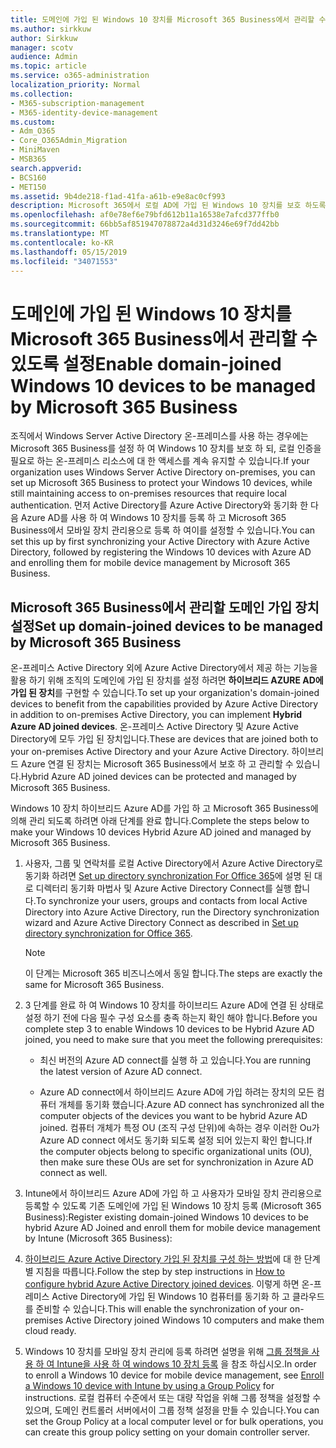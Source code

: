 ```yaml
---
title: 도메인에 가입 된 Windows 10 장치를 Microsoft 365 Business에서 관리할 수 있도록 설정
ms.author: sirkkuw
author: Sirkkuw
manager: scotv
audience: Admin
ms.topic: article
ms.service: o365-administration
localization_priority: Normal
ms.collection:
- M365-subscription-management
- M365-identity-device-management
ms.custom:
- Adm_O365
- Core_O365Admin_Migration
- MiniMaven
- MSB365
search.appverid:
- BCS160
- MET150
ms.assetid: 9b4de218-f1ad-41fa-a61b-e9e8ac0cf993
description: Microsoft 365에서 로컬 AD에 가입 된 Windows 10 장치를 보호 하도록 설정 하는 방법을 알아봅니다.
ms.openlocfilehash: af0e78ef6e79bfd612b11a16538e7afcd377ffb0
ms.sourcegitcommit: 66bb5af851947078872a4d31d3246e69f7dd42bb
ms.translationtype: MT
ms.contentlocale: ko-KR
ms.lasthandoff: 05/15/2019
ms.locfileid: "34071553"
---
```

# <a name="enable-domain-joined-windows-10-devices-to-be-managed-by-microsoft-365-business"></a><span data-ttu-id="84569-103">도메인에 가입 된 Windows 10 장치를 Microsoft 365 Business에서 관리할 수 있도록 설정</span><span class="sxs-lookup"><span data-stu-id="84569-103">Enable domain-joined Windows 10 devices to be managed by Microsoft 365 Business</span></span>

<span data-ttu-id="84569-104">조직에서 Windows Server Active Directory 온-프레미스를 사용 하는 경우에는 Microsoft 365 Business를 설정 하 여 Windows 10 장치를 보호 하 되, 로컬 인증을 필요로 하는 온-프레미스 리소스에 대 한 액세스를 계속 유지할 수 있습니다.</span><span class="sxs-lookup"><span data-stu-id="84569-104">If your organization uses Windows Server Active Directory on-premises, you can set up Microsoft 365 Business to protect your Windows 10 devices, while still maintaining access to on-premises resources that require local authentication.</span></span> <span data-ttu-id="84569-105">먼저 Active Directory를 Azure Active Directory와 동기화 한 다음 Azure AD를 사용 하 여 Windows 10 장치를 등록 하 고 Microsoft 365 Business에서 모바일 장치 관리용으로 등록 하 여이를 설정할 수 있습니다.</span><span class="sxs-lookup"><span data-stu-id="84569-105">You can set this up by first synchronizing your Active Directory with Azure Active Directory, followed by registering the Windows 10 devices with Azure AD and enrolling them for mobile device management by Microsoft 365 Business.</span></span>
  
## <a name="set-up-domain-joined-devices-to-be-managed-by-microsoft-365-business"></a><span data-ttu-id="84569-106">Microsoft 365 Business에서 관리할 도메인 가입 장치 설정</span><span class="sxs-lookup"><span data-stu-id="84569-106">Set up domain-joined devices to be managed by Microsoft 365 Business</span></span>

<span data-ttu-id="84569-107">온-프레미스 Active Directory 외에 Azure Active Directory에서 제공 하는 기능을 활용 하기 위해 조직의 도메인에 가입 된 장치를 설정 하려면 **하이브리드 AZURE AD에 가입 된 장치**를 구현할 수 있습니다.</span><span class="sxs-lookup"><span data-stu-id="84569-107">To set up your organization's domain-joined devices to benefit from the capabilities provided by Azure Active Directory in addition to on-premises Active Directory, you can implement **Hybrid Azure AD joined devices**.</span></span> <span data-ttu-id="84569-108">온-프레미스 Active Directory 및 Azure Active Directory에 모두 가입 된 장치입니다.</span><span class="sxs-lookup"><span data-stu-id="84569-108">These are devices that are joined both to your on-premises Active Directory and your Azure Active Directory.</span></span> <span data-ttu-id="84569-109">하이브리드 Azure 연결 된 장치는 Microsoft 365 Business에서 보호 하 고 관리할 수 있습니다.</span><span class="sxs-lookup"><span data-stu-id="84569-109">Hybrid Azure AD joined devices can be protected and managed by Microsoft 365 Business.</span></span> 
  
<span data-ttu-id="84569-110">Windows 10 장치 하이브리드 Azure AD를 가입 하 고 Microsoft 365 Business에 의해 관리 되도록 하려면 아래 단계를 완료 합니다.</span><span class="sxs-lookup"><span data-stu-id="84569-110">Complete the steps below to make your Windows 10 devices Hybrid Azure AD joined and managed by Microsoft 365 Business.</span></span>
  
1. <span data-ttu-id="84569-111">사용자, 그룹 및 연락처를 로컬 Active Directory에서 Azure Active Directory로 동기화 하려면 [Set up directory synchronization For Office 365](https://support.office.com/article/1b3b5318-6977-42ed-b5c7-96fa74b08846)에 설명 된 대로 디렉터리 동기화 마법사 및 Azure Active Directory Connect를 실행 합니다.</span><span class="sxs-lookup"><span data-stu-id="84569-111">To synchronize your users, groups and contacts from local Active Directory into Azure Active Directory, run the Directory synchronization wizard and Azure Active Directory Connect as described in [Set up directory synchronization for Office 365](https://support.office.com/article/1b3b5318-6977-42ed-b5c7-96fa74b08846).</span></span>
    
    > [!NOTE]
    > <span data-ttu-id="84569-112">이 단계는 Microsoft 365 비즈니스에서 동일 합니다.</span><span class="sxs-lookup"><span data-stu-id="84569-112">The steps are exactly the same for Microsoft 365 Business.</span></span> 
  
2. <span data-ttu-id="84569-113">3 단계를 완료 하 여 Windows 10 장치를 하이브리드 Azure AD에 연결 된 상태로 설정 하기 전에 다음 필수 구성 요소를 충족 하는지 확인 해야 합니다.</span><span class="sxs-lookup"><span data-stu-id="84569-113">Before you complete step 3 to enable Windows 10 devices to be Hybrid Azure AD joined, you need to make sure that you meet the following prerequisites:</span></span>

   - <span data-ttu-id="84569-114">최신 버전의 Azure AD connect를 실행 하 고 있습니다.</span><span class="sxs-lookup"><span data-stu-id="84569-114">You are running the latest version of Azure AD connect.</span></span>

   - <span data-ttu-id="84569-115">Azure AD connect에서 하이브리드 Azure AD에 가입 하려는 장치의 모든 컴퓨터 개체를 동기화 했습니다.</span><span class="sxs-lookup"><span data-stu-id="84569-115">Azure AD connect has synchronized all the computer objects of the devices you want to be hybrid Azure AD joined.</span></span> <span data-ttu-id="84569-116">컴퓨터 개체가 특정 OU (조직 구성 단위)에 속하는 경우 이러한 Ou가 Azure AD connect 에서도 동기화 되도록 설정 되어 있는지 확인 합니다.</span><span class="sxs-lookup"><span data-stu-id="84569-116">If the computer objects belong to specific organizational units (OU), then make sure these OUs are set for synchronization in Azure AD connect as well.</span></span>
    
3. <span data-ttu-id="84569-117">Intune에서 하이브리드 Azure AD에 가입 하 고 사용자가 모바일 장치 관리용으로 등록할 수 있도록 기존 도메인에 가입 된 Windows 10 장치 등록 (Microsoft 365 Business):</span><span class="sxs-lookup"><span data-stu-id="84569-117">Register existing domain-joined Windows 10 devices to be hybrid Azure AD Joined and enroll them for mobile device management by Intune (Microsoft 365 Business):</span></span>
    
4. <span data-ttu-id="84569-118">[하이브리드 Azure Active Directory 가입 된 장치를 구성 하는 방법](https://go.microsoft.com/fwlink/p/?linkid=872870)에 대 한 단계별 지침을 따릅니다.</span><span class="sxs-lookup"><span data-stu-id="84569-118">Follow the step by step instructions in [How to configure hybrid Azure Active Directory joined devices](https://go.microsoft.com/fwlink/p/?linkid=872870).</span></span> <span data-ttu-id="84569-119">이렇게 하면 온-프레미스 Active Directory에 가입 된 Windows 10 컴퓨터를 동기화 하 고 클라우드를 준비할 수 있습니다.</span><span class="sxs-lookup"><span data-stu-id="84569-119">This will enable the synchronization of your on-premises Active Directory joined Windows 10 computers and make them cloud ready.</span></span>
    
5. <span data-ttu-id="84569-120">Windows 10 장치를 모바일 장치 관리에 등록 하려면 설명을 위해 [그룹 정책을 사용 하 여 Intune을 사용 하 여 windows 10 장치 등록](https://go.microsoft.com/fwlink/p/?linkid=872871) 을 참조 하십시오.</span><span class="sxs-lookup"><span data-stu-id="84569-120">In order to enroll a Windows 10 device for mobile device management, see [Enroll a Windows 10 device with Intune by using a Group Policy](https://go.microsoft.com/fwlink/p/?linkid=872871) for instructions.</span></span> <span data-ttu-id="84569-121">로컬 컴퓨터 수준에서 또는 대량 작업을 위해 그룹 정책을 설정할 수 있으며, 도메인 컨트롤러 서버에서이 그룹 정책 설정을 만들 수 있습니다.</span><span class="sxs-lookup"><span data-stu-id="84569-121">You can set the Group Policy at a local computer level or for bulk operations, you can create this group policy setting on your domain controller server.</span></span>